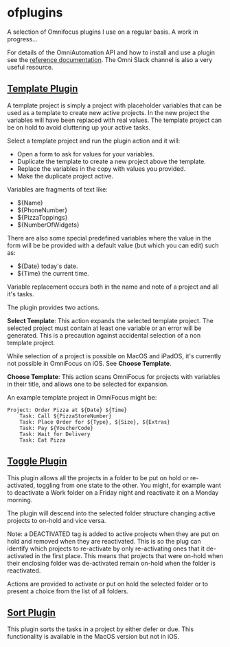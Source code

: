 # ofplugins

A selection of Omnifocus plugins I use on a regular basis. A work in progress...

For details of the OmniAutomation API and how to install and use a plugin see the [reference documentation](https://omni-automation.com/omnifocus/index.html). The Omni Slack channel is also a very useful resource.

## [Template Plugin](template.omnifocusjs)

A template project is simply a project with placeholder variables that can be used as a template to create new active projects. In the new project the variables will have been replaced with real values. The template project can be on hold to avoid cluttering up your active tasks.

Select a template project and run the plugin action and it will:

- Open a form to ask for values for your variables.
- Duplicate the template to create a new project above the template.
- Replace the variables in the copy with values you provided.
- Make the duplicate project active.

Variables are fragments of text like:
 
- ${Name}
- ${PhoneNumber}
- ${PizzaToppings}
- ${NumberOfWidgets}

There are also some special predefined variables where the value in the form
will be be provided with a default value (but which you can edit) such as:

- ${Date} today's date.
- ${Time} the current time.

Variable replacement occurs both in the name and note of a project and all it's tasks.

The plugin provides two actions.

**Select Template**: This action expands the selected template project. The selected project must contain at least one variable or an error will be generated. This is a precaution against accidental selection of a non template project.

While selection of a project is possible on MacOS and iPadOS, it's currently not possible in OmniFocus on iOS. See **Choose Template**.

**Choose Template**: This action scans OmniFocus for projects with variables in their title, and allows one to be selected for expansion.

An example template project in OmniFocus might be:

```
Project: Order Pizza at ${Date} ${Time}
    Task: Call ${PizzaStoreNumber}
    Task: Place Order for ${Type}, ${Size}, ${Extras}
    Task: Pay ${VoucherCode}
    Task: Wait for Delivery
    Task: Eat Pizza
```

## [Toggle Plugin](toggle.omnifocusjs)

This plugin allows all the projects in a folder to be put on hold or re-activated, toggling from one state to the other. You might, for example want to deactivate a Work folder on a Friday night and reactivate it on a
Monday morning. 

The plugin will descend into the selected folder structure changing active projects to on-hold and vice versa.

Note: a DEACTIVATED tag is added to active projects when they are put on hold and removed when they are reactivated. This is so the plug can
identify which projects to re-activate by only re-activating ones that it de-activated in the first place. This means that projects that were on-hold when their enclosing folder was de-activated remain on-hold when the folder is reactivated. 

Actions are provided to activate or put on hold the selected folder or to present a choice from the list of all folders.

## [Sort Plugin](sort.omnifocusjs)

This plugin sorts the tasks in a project by either defer or due. This functionality is available in the MacOS version but not in iOS. 

